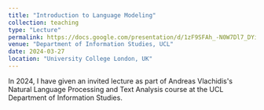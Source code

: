 ```yaml
---
title: "Introduction to Language Modeling"
collection: teaching
type: "Lecture"
permalink: https://docs.google.com/presentation/d/1zF9SFAh_-N0W7Dl7_DYirwC-BWDwoL7p5MratvN5aXM/edit?usp=sharing
venue: "Department of Information Studies, UCL"
date: 2024-03-27
location: "University College London, UK"
---
```


In 2024, I have given an invited lecture as part of Andreas Vlachidis's Natural Language Processing and Text Analysis course at the UCL Department of Information Studies.
